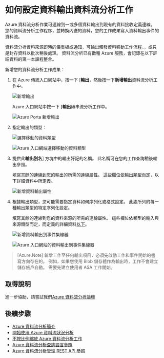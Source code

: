 <properties 
    pageTitle="如何設定資料輸出資料流分析工作 |Microsoft Azure" 
    description="設定輸出資料流分析工作 |學習路徑區段。"
    keywords="資料輸出，移動資料"
    documentationCenter=""
    services="stream-analytics"
    authors="jeffstokes72" 
    manager="jhubbard" 
    editor="cgronlun"/>

<tags 
    ms.service="stream-analytics" 
    ms.devlang="na" 
    ms.topic="article" 
    ms.tgt_pltfrm="na" 
    ms.workload="data-services" 
    ms.date="09/26/2016" 
    ms.author="jeffstok"/> 

# <a name="how-to-configure-data-outputs-for-stream-analytics-jobs"></a>如何設定資料輸出資料流分析工作

Azure 資料流分析作業可連線到一或多個資料輸出到現有的資料接收定義連線。 您的資料流分析工作程序，並轉換內送的資料，您的工作成果寫入資料輸出事件的資料流。

資料流分析資料來源即時的儀表板或通知，可輸出觸發資料移動工作流程，，或只是封存資料以批次稍後處理。 資料流分析已有數種 Azure 服務，會記錄在以下詳細資料的第一本課程整合。

新增您的資料流分析工作成果︰

1. 在 Azure 傳統入口網站中，按一下 [**輸出**，然後按一下**新增輸出**資料流分析工作中。

    ![新增輸出](./media/stream-analytics-add-outputs/1-stream-analytics-add-outputs.png)  

    Azure 入口網站中按一下 [**輸出**磚串流分析工作中。

    ![Azure Porta 新增輸出](./media/stream-analytics-add-outputs/5-stream-analytics-add-outputs.png)

2. 指定輸出的類型︰

    ![選擇移動的資料類型](./media/stream-analytics-add-outputs/2-stream-analytics-add-outputs.png)  

    ![Azure 入口網站選擇移動的資料類型](./media/stream-analytics-add-outputs/6-stream-analytics-add-outputs.png)

3. 提供此**輸出別名**] 方塊中的輸出好記的名稱。 此名稱可在您的工作查詢稍後輸出參照。  
    
    填寫其餘的連線到您的輸出的所需的連線屬性。  這些欄位依輸出類型而定，以下詳細資料中所定義。  

    ![新增資料輸出屬性](./media/stream-analytics-add-outputs/3-stream-analytics-add-outputs.png)  

4. 根據輸出類型，您可能需要指定資料如何序列化或格式設定。 此處所列的每一種輸出類型的特定序列化設定。

    填寫其餘的連線到您的資料來源的所需的連線屬性。 這些欄位依類型的輸入與來源類型而定，而定義的詳細資料[以下](stream-analytics-create-a-job.md)。  

    ![新增資料輸出到事件集線器](./media/stream-analytics-add-outputs/4-stream-analytics-add-outputs.png)  

    ![Azure 入口網站的資料輸出到事件集線器](./media/stream-analytics-add-outputs/7-stream-analytics-add-outputs.png)  

> [Azure.Note] 新增工作至任何輸出項目，必須先啟動工作和事件開始的書寫方向存在的。 例如，如果您使用 Blob 儲存體作為輸出時，工作不會建立儲存帳戶自動。 需要先建立使用者 ASA 工作開始。

## <a name="get-help"></a>取得說明
進一步協助，請嘗試我們[Azure 資料流分析論壇](https://social.msdn.microsoft.com/Forums/en-US/home?forum=AzureStreamAnalytics)

## <a name="next-steps"></a>後續步驟

- [Azure 資料流分析簡介](stream-analytics-introduction.md)
- [開始使用 Azure 資料流狀況分析](stream-analytics-get-started.md)
- [不按比例縮放 Azure 資料流分析工作](stream-analytics-scale-jobs.md)
- [Azure 資料流分析查詢語言參照](https://msdn.microsoft.com/library/azure/dn834998.aspx)
- [Azure 資料流分析管理 REST API 參照](https://msdn.microsoft.com/library/azure/dn835031.aspx)
